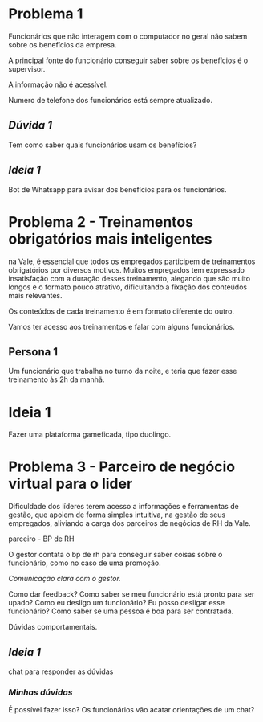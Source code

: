
# Problema 1

Funcionários que não interagem com o computador no geral não sabem sobre os benefícios da empresa.

A principal fonte do funcionário conseguir saber sobre os benefícios é o supervisor.

A informação não é acessível.

Numero de telefone dos funcionários está sempre atualizado.

## *Dúvida 1*
Tem como saber quais funcionários usam os benefícios?

## *Ideia 1*
Bot de Whatsapp para avisar dos benefícios para os funcionários.

# Problema 2 - Treinamentos obrigatórios mais inteligentes

na Vale, é essencial que todos os empregados participem de treinamentos obrigatórios por diversos motivos. Muitos empregados tem expressado insatisfação com a duração desses treinamento, alegando que são muito longos e o formato pouco atrativo, dificultando a fixação dos conteúdos mais relevantes.

Os conteúdos de cada treinamento é em formato diferente do outro.

Vamos ter acesso aos treinamentos e falar com alguns funcionários.

## Persona 1
Um funcionário que trabalha no turno da noite, e teria que fazer esse treinamento às 2h da manhã.

# Ideia 1
Fazer uma plataforma gameficada, tipo duolingo.

# Problema 3 - Parceiro de negócio virtual para o lider

Dificuldade dos líderes terem acesso a informações e ferramentas de gestão, que apoiem de forma simples intuitiva, na gestão de  seus empregados, aliviando a carga dos parceiros de negócios de RH da Vale.

parceiro - BP de RH

O gestor contata o bp de rh para conseguir saber coisas sobre o funcionário, como no caso de uma promoção.

*Comunicação clara com o gestor.*

Como dar feedback?
Como saber se meu funcionário está pronto para ser upado?
Como eu desligo um funcionário?
Eu posso desligar esse funcionário?
Como saber se uma pessoa é boa para ser contratada.

Dúvidas comportamentais.

## *Ideia 1*
chat para responder as dúvidas
### *Minhas dúvidas*
É possível fazer isso?
Os funcionários vão acatar orientações de um chat?